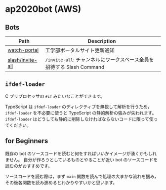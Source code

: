 # ap2020bot (AWS)

## Bots
| Path | Description |
|-|-|
| [watch-portal](src/watch-portal) | 工学部ポータルサイト更新通知 |
| [slash/invite-all](src/slash/invite-all) | `/invite-all`: チャンネルにワークスペース全員を招待する Slash Command |

## `ifdef-loader`
C プリプロセッサの `#if` みたいなことができます。

TypeScript は `ifdef-loader` のディレクティブを無視して解析を行うため，`ifdef-loader` を不必要に使うと TypeScript の静的解析の強みが失われます。`ifdef-loader` はどうしても静的に削除しなければならないコードに限って使ってください。

## for Beginners
既存の bot のソースコードを読むと何をすればいいかイメージが湧くかもしれません。
自分が作ろうとしているものとやることが近い bot のソースコードを読むのがおすすめです。

ソースコードを読む際は，まず `main` 関数を読んで処理の大まかな流れを掴み，その後各関数を読み進めるとわかりやすいかと思います。
